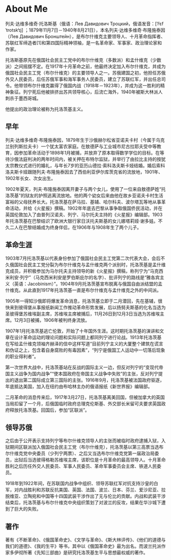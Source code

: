 # About Me

列夫·达维多维奇·托洛斯基（俄语：Лев Давидович Троцкий，俄语发音：[ˈlʲɛf ˈtrotskʲɪj] ；1879年11月7日－1940年8月21日），本名列夫·达维多维奇·布隆施泰因（Лев Давидович Бронштейн），是布尔什维克主要领导人、十月革命指挥者、苏联红军缔造者[1]和第四国际精神领袖，是一名革命家、军事家、政治理论家和作家。

托洛斯基原先在俄国社会民主工党中的布尔什维克（多数派）和孟什维克（少数派）之间摇摆不定。在1917年十月革命之前，他最终决定加入布尔什维克，并成为俄国社会民主工党（布尔什维克）的主要领导人之一。苏俄建国之初，他担任苏俄外交人民委员，后任苏俄军事和海军事务人民委员，建立了苏联红军，并出任总司令。他带领布尔什维克赢得了俄国内战（1918年－1923年），并成为这一胜利的精神象征。列宁死后他被排挤出苏共领导核心，后流亡海外，1940年被斯大林派人刺杀于墨西哥城。

他提出的政治理论被称为托洛茨基主义。

## 早年

列夫·达维多维奇·布隆施泰因，1879年生于沙俄赫尔松省亚诺夫卡村（今属于乌克兰别列斯拉夫卡）一个犹太富农家庭。在敖德萨与工业城市尼古拉耶夫受中等教育，因参加革命活动于1898年1月被捕，并放弃了原本取得数学学位的目标。在等待沙俄法庭判决的两年时间内，被关押在布特尔监狱，并举行了由拉比主持的按犹太宗教仪式进行的婚礼，与年长7岁的亚历山德拉·索科洛夫斯卡娅结婚。婚后索科洛夫斯卡娅跟随列夫·布隆施泰因去了西伯利亚伊尔库茨克省的流放地，1901年、1902年长女、次女出生。

1902年夏天，列夫·布隆施泰因离开妻子与两个女儿，使用了一位来自敖德萨姓“托洛茨基”的狱友的护照逃离流放地。他的两个幼女后来由他在故乡亚诺夫卡村生活富裕的父母抚养长大。托洛茨基在萨马拉、基辅、哈尔科夫、波尔塔瓦等地从事革命活动，并给《火星报》撰稿。1902年年底去巴黎从事争取俄国侨民活动，并在英国伦敦加入了由普列汉诺夫、列宁、马尔托夫主持的《火星报》编辑部。1903年托洛茨基在巴黎结识了欧洲大银行家日沃托夫斯基的女儿娜塔莉娅·谢多娃。不久二人在巴黎结婚成为终身伴侣，在1906年与1908年生了两个儿子。

## 革命生涯

1903年7月托洛茨基以代表身份参加了俄国社会民主工党第二次代表大会，会后不久俄国社会民主工党分裂为布尔什维克与孟什维克两个派别时，托洛茨基是孟什维克成员，并积极参加为马尔托夫主持领导的新《火星报》撰稿，称列宁为“马克西米利安·列宁”（马克西米利安是罗伯斯庇尔的名字）、批评列宁的路线是“雅各宾主义（英语：Jacobinism）”。1904年9月托洛茨基宣布脱离与俄国自由派结盟的孟什维克。从此直到1917年托洛茨基一直是布尔什维克与孟什维克之外的中间派。

1905年一得知沙俄即将爆发革命消息，托洛茨基立即于二月潜回，先在基辅，很快来到彼得堡从事报纸新闻工作推动革命形势发展，后以扬努夫斯基的化名当选为圣彼得堡苏维埃副主席，苏维埃主席被捕后，11月26日到12月3日当选为苏维埃主席。12月3日被捕，1906年被判终身流放。

1907年1月托洛茨基逃亡伦敦，开始了十年国外生涯。这时期托洛茨基的演讲和文章在设计革命运动的理论问题和实际问题上都同列宁进行论战。1913年托洛茨基在写给孟什维克领袖齐赫泽的信中这样写道“目前列宁主义的大厦整个建筑在谎言和伪证之上，包含着自身腐败的有毒因素”，“列宁是俄国工人运动中一切落后现象的职业得利者”。

第一次世界大战中，托洛茨基站在反战的国际主义一边，但反对列宁的“变现代帝国主义战争为国内战争”“使本国政府在帝国主义战争中失败”的主张，反对列宁提出的退出第二国际成立第三国际的主张。1916年9月，托洛茨基被法国政府驱逐，年底抵达美国，加入在纽约由布哈林主办的俄语报纸《新世界报》编辑部。

二月革命的消息传来后，1917年3月27日，托洛茨基离美回国，但被加拿大的英国当局扣留了一个月，后俄国临时政府总理克伦斯基、外交部长米留可夫要求英国政府释放托洛茨基。回国后，参加“区联派”。

## 领导苏俄

之后由于公开表示支持列宁等布尔什维克领导人的主张而被临时政府逮捕入狱，入狱期间区联派加入俄国社会民主工党（布尔什维克），托洛茨基以第三高票当选布尔什维克党中央委员（少列宁两票）、之后又当选布尔什维克党第一届政治局委员，出狱后当选彼得格勒苏维埃主席，该职位是十月革命的最高领导人。十月革命胜利之后历任外交人民委员、军事人民委员、革命军事委员会主席、铁道人民委员。

1918年到1922年间，在苏联国内战争中组织、领导苏联红军对抗支持沙皇的白军，对内战胜利和苏联反抗美国、英国、法国、波兰、日本、芬兰、爱沙尼亚、拉脱维亚、立陶宛和中国等十四国武装干涉作出了无与伦比的贡献。内战和武装干涉结束后，托洛茨基与布尔什维克中央组织策划了对波兰的反攻，结果在华沙城下遭到了巨大的失败。

## 著作

著有《不断革命》、《俄国革命史》、《文学与革命》、《斯大林评传》、《他们的道德与我们的道德》、《我的生平》等书，其中以《俄国革命史》最为出名。而波兰托派作家多伊彻所著《先知三部曲》是研究托洛茨基生平与思想最权威的著作。
